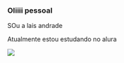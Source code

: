 ### OIiiii pessoal

SOu a lais andrade

Atualmente estou estudando no alura

![](https://media1.giphy.com/media/HHwNN8TYvGPeTDIOtS/giphy.gif?cid=ecf05e47r1k1k6k7mf48juifhu2p8a1tdyvdbma8x6blj12j&ep=v1_gifs_search&rid=giphy.gif&ct=g)
